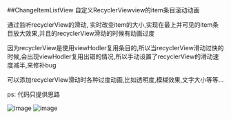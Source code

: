 ##ChangeItemListView
自定义RecyclerViewview的item条目滚动动画

通过监听recyclerView的滑动, 实时改变item的大小,实现在最上并可见的item条目放大效果,并且的recyclerView滑动的时候有动画过度

因为recyclerView是使用viewHodler复用条目的,所以当recyclerView滑动过快的时候,会出现viewHodler复用出错的情况,所以手动设置了recyclerView的滑动速度减半,来修补bug

可以添加recyclerView滑动时各种过度动画,比如透明度,模糊效果,文字大小等等...

ps: 代码只提供思路

![image](https://github.com/Zhaoss/ChangeItemListView/blob/master/image/1.jpg?raw=true)
![image](https://github.com/Zhaoss/ChangeItemListView/blob/master/image/2.jpg?raw=true)
